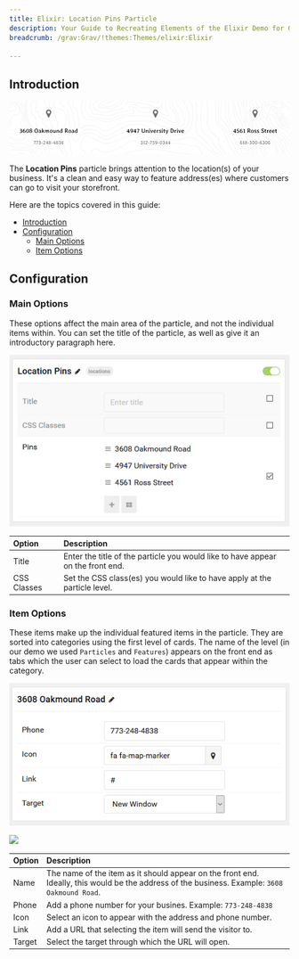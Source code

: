 ```yaml
---
title: Elixir: Location Pins Particle
description: Your Guide to Recreating Elements of the Elixir Demo for Grav
breadcrumb: /grav:Grav/!themes:Themes/elixir:Elixir

---
```


## Introduction

![](assets/particle_location1.png)

The **Location Pins** particle brings attention to the location(s) of your business. It's a clean and easy way to feature address(es) where customers can go to visit your storefront.

Here are the topics covered in this guide:

- [Introduction](#introduction)
- [Configuration](#configuration)
  - [Main Options](#main-options)
  - [Item Options](#item-options)

## Configuration

### Main Options 

These options affect the main area of the particle, and not the individual items within. You can set the title of the particle, as well as give it an introductory paragraph here.

![](assets/particle_location2.png)

| Option      | Description                                                                     |
| :---------- | :------------------------------------------------------------------------------ |
| Title       | Enter the title of the particle you would like to have appear on the front end. |
| CSS Classes | Set the CSS class(es) you would like to have apply at the particle level.       |

### Item Options

These items make up the individual featured items in the particle. They are sorted into categories using the first level of cards. The name of the level (in our demo we used `Particles` and `Features`) appears on the front end as tabs which the user can select to load the cards that appear within the category.

![](assets/particle_location3.png)

![](assets/particle_location4.png)

| Option | Description                                                                                                                                   |
| :----- | :-------------------------------------------------------------------------------------------------------------------------------------------- |
| Name   | The name of the item as it should appear on the front end. Ideally, this would be the address of the business. Example: `3608 Oakmound Road`. |
| Phone  | Add a phone number for your busines. Example: `773-248-4838`                                                                                  |
| Icon   | Select an icon to appear with the address and phone number.                                                                                   |
| Link   | Add a URL that selecting the item will send the visitor to.                                                                                   |
| Target | Select the target through which the URL will open.                                                                                            |

